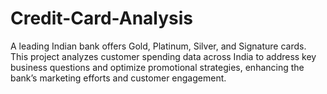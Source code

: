 # Credit-Card-Analysis
A leading Indian bank offers Gold, Platinum, Silver, and Signature cards. This project analyzes customer spending data across India to address key business questions and optimize promotional strategies, enhancing the bank’s marketing efforts and customer engagement.

